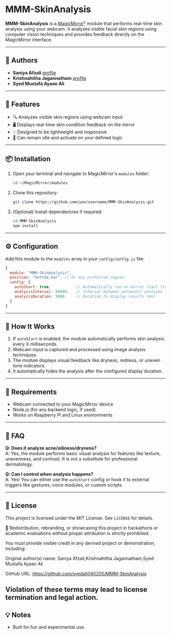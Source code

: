 # MMM-SkinAnalysis

**MMM-SkinAnalysis** is a [MagicMirror²](https://magicmirror.builders/) module that performs real-time skin analysis using your webcam. It analyzes visible facial skin regions using computer vision techniques and provides feedback directly on the MagicMirror interface.

---

## 👥 Authors
- **Saniya Afzali** [profile](https://github.com/SaniyaAfzali)
- **Krishnahitha Jagannatham** [profile](https://github.com/KrishnahithaJagannatham)
- **Syed Mustafa Ayaan Ali**  

---

## 🧠 Features

- 🔍 Analyzes visible skin regions using webcam input
- 🖥 Displays real-time skin condition feedback on the mirror
- 💡 Designed to be lightweight and responsive
- 🛑 Can remain idle and activate on your defined logic

---

## 📦 Installation

1. Open your terminal and navigate to MagicMirror's `modules` folder:
   ```bash
   cd ~/MagicMirror/modules
   ```

2. Clone this repository:
   ```bash
   git clone https://github.com/yourusername/MMM-SkinAnalysis.git
   ```

3. (Optional) Install dependencies if required:
   ```bash
   cd MMM-SkinAnalysis
   npm install
   ```

---

## ⚙️ Configuration

Add this module to the `modules` array in your `config/config.js` file:

```javascript
{
  module: "MMM-SkinAnalysis",
  position: "bottom_bar", // Or any preferred region
  config: {
    autoStart: true,           // Automatically run on mirror start (true/false)
    analysisInterval: 60000,   // Interval between automatic analyses (ms)
    analysisDuration: 5000     // Duration to display results (ms)
  }
}
```

---

## 🧪 How It Works

1. If `autoStart` is enabled, the module automatically performs skin analysis every X milliseconds.
2. Webcam input is captured and processed using image analysis techniques.
3. The module displays visual feedback like dryness, redness, or uneven tone indicators.
4. It automatically hides the analysis after the configured display duration.

---

## 🔐 Requirements

- Webcam connected to your MagicMirror device
- Node.js (for any backend logic, if used)
- Works on Raspberry Pi and Linux environments

---

## 🙋 FAQ

**Q: Does it analyze acne/oiliness/dryness?**  
A: Yes, the module performs basic visual analysis for features like texture, unevenness, and contrast. It is not a substitute for professional dermatology.

**Q: Can I control when analysis happens?**  
A: Yes! You can either use the `autoStart` config or hook it to external triggers like gestures, voice modules, or custom scripts.


---
## 📄 License

This project is licensed under the MIT License. See `LICENSE` for details.

🚫 Redistribution, rebranding, or showcasing this project in hackathons or academic evaluations without proper attribution is strictly prohibited.

You must provide visible credit in any derived project or demonstration, including:

Original author(s) name: Saniya Afzali,Krishnahitha Jagannatham,Syed Mustafa Ayaan Ali

GitHub URL: https://github.com/syedali040205/MMM-SkinAnalysis


Violation of these terms may lead to license termination and legal action.
---

## 💡 Notes

- Built for fun and experimental use.
